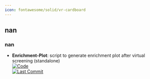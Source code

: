 ```yaml
---
icon: fontawesome/solid/vr-cardboard
---
```



## **nan**
### **nan**
- **Enrichment-Plot**: script to generate enrichment plot after virtual screening (standalone)  
	[![Code](https://img.shields.io/github/stars/mungpeter/Ligand_Enrichment?style=for-the-badge&logo=github)](https://github.com/mungpeter/Ligand_Enrichment)  
	[![Last Commit](https://img.shields.io/github/last-commit/mungpeter/Ligand_Enrichment?style=for-the-badge&logo=github)](https://github.com/mungpeter/Ligand_Enrichment)  

